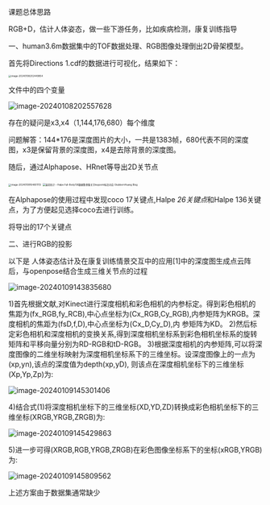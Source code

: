 课题总体思路

RGB+D，估计人体姿态，做一些下游任务，比如疾病检测，康复训练指导

一、human3.6m数据集中的TOF数据处理、RGB图像处理倒出2D骨架模型。



首先将Directions 1.cdf的数据进行可视化，结果如下：

<img src="D:\Work_APP\Typora\assets\image-20240108202449854.png" alt="image-20240108202449854" style="zoom: 33%;" />

文件中的四个变量

![image-20240108202557628](D:\Work_APP\Typora\assets\image-20240108202557628.png)

存在的疑问是x3,x4（1,144,176,680）每个维度

问题解答：144*176是深度图片的大小，一共是1383帧，680代表不同的深度图，x3是保留背景的深度图，x4是去除背景的深度图。



随后，通过Alphapose、HRnet等导出2D关节点

<img src="D:\Work_APP\Typora\assets\image-20240109164801113.png" alt="image-20240109164801113" style="zoom:33%;" />

<img src="https://www.stubbornhuang.com/wp-content/uploads/2021/06/wp_editor_md_8b60abe0636eee8925dfa737317b832b.jpg" alt="姿态估计 – Halpe Full-Body136数据集骨骼关节keypoint标注对应-StubbornHuang Blog" style="zoom:33%;" />



在Alphapose的使用过程中发现coco 17关键点,Halpe *26关键点*和Halpe 136关键点，为了方便起见选择coco去进行训练。

将导出的17个关键点





二、进行RGB的投影

以下是 人体姿态估计及在康复训练情景交互中的应用[1]中的深度图生成点云阵后，与openpose结合生成三维关节点的过程

![image-20240109143835680](D:\Work_APP\Typora\assets\image-20240109143835680.png)



1)首先根据文献,对Kinect进行深度相机和彩色相机的内参标定。得到彩色相机的焦距为(fx_RGB,fy_RCB),中心点坐标为(Cx_RGB,Cy_RGB),内参矩阵为KRGB。深
度相机的焦距为(fsD,f,D),中心点坐标为(Cx_D,Cy_D),内
参矩阵为KD。
2)然后标定彩色相机和深度相机的变换关系,得到深度相机坐标系到彩色相机坐标系的旋转矩阵和平移向量分别为RD-RGB和tD-RGB。
3)根据深度相机的内参矩阵,可以将深度图像的二维坐标映射为深度相机坐标系下的三维坐标。设深度图像上的一点为(xp,yn),该点的深度值为depth(xp,yD),
则该点在深度相机坐标下的三维坐标(Xp,Yp,Zp)为:

![image-20240109145301406](D:\Work_APP\Typora\assets\image-20240109145301406.png)

4)结合式(1)将深度相机坐标下的三维坐标(XD,YD,ZD)转换成彩色相机坐标下的三维坐标(XRGB,YRGB,ZRGB)为:

![image-20240109145429863](D:\Work_APP\Typora\assets\image-20240109145429863.png)

5)进一步可得(XRGB,RGB,YRGB,ZRGB)在彩色图像坐标系下的坐标(xRGB,YRGB)为:

![image-20240109145809562](D:\Work_APP\Typora\assets\image-20240109145809562.png)

上述方案由于数据集通常缺少